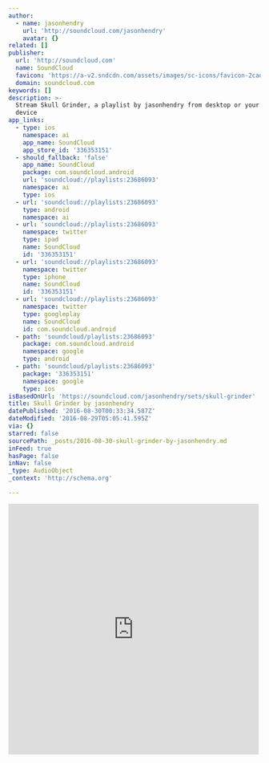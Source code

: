 ```yaml
---
author:
  - name: jasonhendry
    url: 'http://soundcloud.com/jasonhendry'
    avatar: {}
related: []
publisher:
  url: 'http://soundcloud.com'
  name: SoundCloud
  favicon: 'https://a-v2.sndcdn.com/assets/images/sc-icons/favicon-2cadd14b.ico'
  domain: soundcloud.com
keywords: []
description: >-
  Stream Skull Grinder, a playlist by jasonhendry from desktop or your mobile
  device
app_links:
  - type: ios
    namespace: ai
    app_name: SoundCloud
    app_store_id: '336353151'
  - should_fallback: 'false'
    app_name: SoundCloud
    package: com.soundcloud.android
    url: 'soundcloud://playlists:23686093'
    namespace: ai
    type: ios
  - url: 'soundcloud://playlists:23686093'
    type: android
    namespace: ai
  - url: 'soundcloud://playlists:23686093'
    namespace: twitter
    type: ipad
    name: SoundCloud
    id: '336353151'
  - url: 'soundcloud://playlists:23686093'
    namespace: twitter
    type: iphone
    name: SoundCloud
    id: '336353151'
  - url: 'soundcloud://playlists:23686093'
    namespace: twitter
    type: googleplay
    name: SoundCloud
    id: com.soundcloud.android
  - path: 'soundcloud/playlists:23686093'
    package: com.soundcloud.android
    namespace: google
    type: android
  - path: 'soundcloud/playlists:23686093'
    package: '336353151'
    namespace: google
    type: ios
isBasedOnUrl: 'https://soundcloud.com/jasonhendry/sets/skull-grinder'
title: Skull Grinder by jasonhendry
datePublished: '2016-08-30T00:33:34.587Z'
dateModified: '2016-08-29T05:05:41.595Z'
via: {}
starred: false
sourcePath: _posts/2016-08-30-skull-grinder-by-jasonhendry.md
inFeed: true
hasPage: false
inNav: false
_type: AudioObject
_context: 'http://schema.org'

---
```

<iframe src="https://cdn.embedly.com/widgets/media.html?src=https%3A%2F%2Fw.soundcloud.com%2Fplayer%2F%3Fvisual%3Dtrue%26url%3Dhttp%253A%252F%252Fapi.soundcloud.com%252Fplaylists%252F23686093%26show_artwork%3Dtrue&amp;url=https%3A%2F%2Fsoundcloud.com%2Fjasonhendry%2Fsets%2Fskull-grinder&amp;image=http%3A%2F%2Fa1.sndcdn.com%2Fimages%2Ffb_placeholder.png%3F1471871690&amp;key=b7d04c9b404c499eba89ee7072e1c4f7&amp;type=text%2Fhtml&amp;schema=soundcloud" width="500" height="500" scrolling="no" frameborder="0" allowfullscreen="" style=""></iframe>